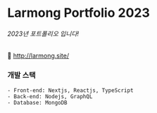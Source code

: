 
# Larmong Portfolio 2023

###### 2023년 포트폴리오 입니다!

🔗 http://larmong.site/

### 개발 스택
    - Front-end: Nextjs, Reactjs, TypeScript
    - Back-end: Nodejs, GraphQL
    - Database: MongoDB
